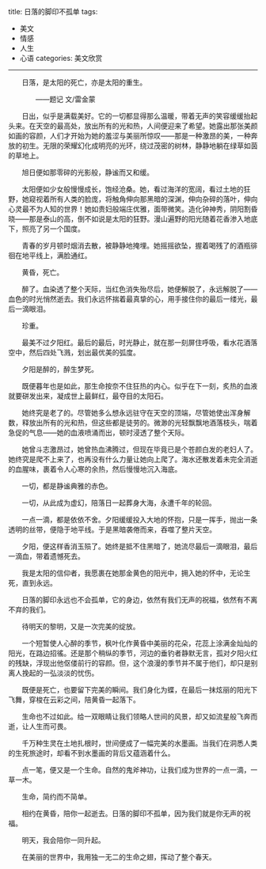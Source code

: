 title: 日落的脚印不孤单
tags: 
  - 美文 
  - 情感
  - 人生
  - 心语
categories: 美文欣赏
---

&#160; &#160; &#160; &#160;日落，是太阳的死亡，亦是太阳的重生。

&#160; &#160; &#160; &#160;&#160; &#160; &#160; &#160;——题记 文/雷金蒙
<!-- more -->
&#160; &#160; &#160; &#160;日出，似乎是满载美好。它的一切都显得那么温暖，带着无声的笑容缓缓抬起头来。在天空的最高处，放出所有的光和热，人间便迎来了希望。她露出那张美颜如画的容颜，人们才开始为她的羞涩与美丽所惊叹——那是一种激昂的美，一种奔放的初生。无限的荣耀幻化成明亮的光环，绕过茂密的树林，静静地躺在绿草如茵的草地上。

&#160; &#160; &#160; &#160;旭日便如那零碎的光影般，静谧而又和缓。

&#160; &#160; &#160; &#160;太阳便如少女般慢慢成长，饱经沧桑。她，看过海洋的宽阔，看过土地的狂野，她窥视着所有人类的脸庞，将触角伸向那黑暗的深渊，伸向杂碎的落叶，伸向心灵最不为人知的世界！她如贵妇般端庄优雅，面带微笑。造化钟神秀，阴阳割昏晓——那是泰山的高，倒不如说是太阳的狂野。漫山遍野的阳光随着花香渗入地底下，照亮了另一个国度。

&#160; &#160; &#160; &#160;青春的岁月顿时烟消去散，被静静地掩埋。她摇摇欲坠，握着喝残了的酒瓶徘徊在地平线上，满脸通红。

&#160; &#160; &#160; &#160;黄昏，死亡。

&#160; &#160; &#160; &#160;醉了。血染透了整个天际，当红色消失殆尽后，她便解脱了，永远解脱了——血色的时光悄然逝去。我们永远怀揣着最真挚的心，用手接住你的最后一缕光，最后一滴眼泪。

&#160; &#160; &#160; &#160;珍重。

&#160; &#160; &#160; &#160;最美不过夕阳红。最后的最后，时光静止，就在那一刻屏住呼吸，看水花酒落空中，然后四处飞溅，划出最优美的弧度。

&#160; &#160; &#160; &#160;夕阳是醉的，醉生梦死。

&#160; &#160; &#160; &#160;既便暮年也是如此，那生命按奈不住狂热的内心。似乎在下一刻，炙热的血液就要硑发出来，凝成世上最鲜红，最夺目的太阳石。

&#160; &#160; &#160; &#160;她终究是老了的。尽管她多么想永远驻守在天空的顶端，尽管她使出浑身解数，释放出所有的光和热，但这些都是徒劳的。微渺的光轻飘飘地酒落枝头，喘着急促的气息——她的血液喷涌而出，顿时浸透了整个天际。

&#160; &#160; &#160; &#160;她曾斗志激昂过，她曾热血沸腾过，但现在毕竟已是个苍颜白发的老妇人了。她终究是爬不上来了，也再没有什么力量让她向上爬了。海水还散发着未完全消逝的血腥味，裹着令人心寒的余热，然后慢慢地沉入海底。

&#160; &#160; &#160; &#160;一切，都是静谧典雅的赤色。

&#160; &#160; &#160; &#160;一切，从此成为虚幻，陪落日一起葬身大海，永遭千年的轮回。

&#160; &#160; &#160; &#160;一点一滴，都是依依不舍。夕阳缓缓投入大地的怀抱，只是一挥手，抛出一条透明的丝带，便隐于地平线。于是黑暗袭倦而来，吞噬了整片天空。

&#160; &#160; &#160; &#160;夕阳，便这样香消玉殒了。她终是抵不住黑暗了，她流尽最后一滴眼泪，最后一滴血，带着遗憾死去。

&#160; &#160; &#160; &#160;我是太阳的信仰者，我愿裹在她那金黄色的阳光中，拥入她的怀中，无论生死，直到永远。

&#160; &#160; &#160; &#160;日落的脚印永远也不会孤单，它的身边，依然有我们无声的祝福，依然有不离不弃的我们。

&#160; &#160; &#160; &#160;待明天的黎明，又是一次完美的绽放。

&#160; &#160; &#160; &#160;一个短暂使人心醉的季节，枫叶化作黄昏中美丽的花朵，花蕊上涂满金灿灿的阳光，在路边招徭。还是那个稍纵的季节，河边的垂钓者静默无言，孤对夕阳火红的残缺，浮现出他伛偻前行的容颜。但，这个浪漫的季节并不属于他们，却只是别离人挽起的一弘淡淡的忧伤。

&#160; &#160; &#160; &#160;既便是死亡，也要留下完美的瞬间。我们身化为蝶，在最后一抹炫丽的阳光下飞舞，穿梭在云彩之间，陪黄昏一起落下。

&#160; &#160; &#160; &#160;生命也不过如此。给一双眼睛让我们领略人世间的风景，却又如流星般飞奔而逝，让人生而可畏。

&#160; &#160; &#160; &#160;千万种生灵在土地扎根时，世间便成了一幅完美的水墨画。当我们在洞悉人类的生死旅途时，却看不到水墨画的背后又蕴涵着什么。

&#160; &#160; &#160; &#160;点一笔，便又是一个生命。自然的鬼斧神功，让我们成为世界的一点一滴，一草一木。

&#160; &#160; &#160; &#160;生命，简约而不简单。

&#160; &#160; &#160; &#160;相约在黄昏，陪你一起逝去。日落的脚印不孤单，因为我们就是你无声的祝福。

&#160; &#160; &#160; &#160;明天，我会陪你一同升起。

&#160; &#160; &#160; &#160;在美丽的世界中，我用独一无二的生命之翅，挥动了整个春天。 